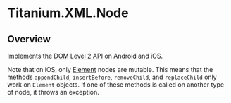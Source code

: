 # Titanium.XML.Node

<ProxySummary/>

## Overview

Implements the [DOM Level 2 API](https://www.w3.org/TR/DOM-Level-2-Core/core.html#ID-1950641247)
on Android and iOS.

Note that on iOS, only [Element](Titanium.XML.Element) nodes are mutable. This means
that the methods `appendChild`, `insertBefore`, `removeChild`, and
`replaceChild` only work on `Element` objects. If one of these methods is called on
another type of node, it throws an exception.

<ApiDocs/>
